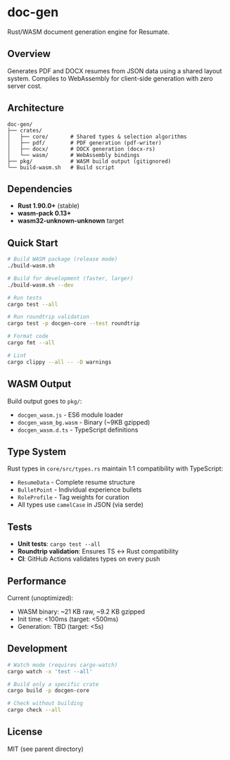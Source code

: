 # doc-gen

Rust/WASM document generation engine for Resumate.

## Overview

Generates PDF and DOCX resumes from JSON data using a shared layout system. Compiles to WebAssembly for client-side generation with zero server cost.

## Architecture

```
doc-gen/
├── crates/
│   ├── core/       # Shared types & selection algorithms
│   ├── pdf/        # PDF generation (pdf-writer)
│   ├── docx/       # DOCX generation (docx-rs)
│   └── wasm/       # WebAssembly bindings
├── pkg/            # WASM build output (gitignored)
└── build-wasm.sh   # Build script
```

## Dependencies

- **Rust 1.90.0+** (stable)
- **wasm-pack 0.13+**
- **wasm32-unknown-unknown** target

## Quick Start

```bash
# Build WASM package (release mode)
./build-wasm.sh

# Build for development (faster, larger)
./build-wasm.sh --dev

# Run tests
cargo test --all

# Run roundtrip validation
cargo test -p docgen-core --test roundtrip

# Format code
cargo fmt --all

# Lint
cargo clippy --all -- -D warnings
```

## WASM Output

Build output goes to `pkg/`:
- `docgen_wasm.js` - ES6 module loader
- `docgen_wasm_bg.wasm` - Binary (~9KB gzipped)
- `docgen_wasm.d.ts` - TypeScript definitions

## Type System

Rust types in `core/src/types.rs` maintain 1:1 compatibility with TypeScript:
- `ResumeData` - Complete resume structure
- `BulletPoint` - Individual experience bullets
- `RoleProfile` - Tag weights for curation
- All types use `camelCase` in JSON (via serde)

## Tests

- **Unit tests**: `cargo test --all`
- **Roundtrip validation**: Ensures TS ↔ Rust compatibility
- **CI**: GitHub Actions validates types on every push

## Performance

Current (unoptimized):
- WASM binary: ~21 KB raw, ~9.2 KB gzipped
- Init time: <100ms (target: <500ms)
- Generation: TBD (target: <5s)

## Development

```bash
# Watch mode (requires cargo-watch)
cargo watch -x 'test --all'

# Build only a specific crate
cargo build -p docgen-core

# Check without building
cargo check --all
```

## License

MIT (see parent directory)
